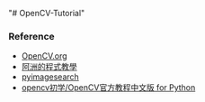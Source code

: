 "# OpenCV-Tutorial" 

### Reference
 - [OpenCV.org](https://docs.opencv.org/3.4.0/d6/d00/tutorial_py_root.html)
 - [阿洲的程式教學](http://monkeycoding.com/?page_id=12)
 - [pyimagesearch](https://www.pyimagesearch.com/)
 - [opencv初学/OpenCV官方教程中文版 for Python](https://www.kancloud.cn/aollo/aolloopencv/269602)
